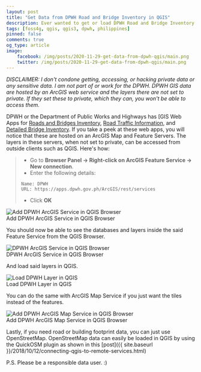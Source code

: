 ```yaml
---
layout: post
title: "Get Data from DPWH Road and Bridge Inventory in QGIS"
description: Ever wanted to get or load DPWH Road and Bridge Inventory in QGIS? Here's how.
tags: [foss4g, qgis, qgis3, dpwh, philippines]
pinned: false
comments: true
og_type: article
image:
    facebook: /img/posts/2020-11-29-get-data-from-dpwh-qgis/main.png 
    twitter: /img/posts/2020-11-29-get-data-from-dpwh-qgis/main.png
---
```


*DISCLAIMER: I don't condone getting, accessing, or hacking private data or any sensitive data. I am not part of or work for the DPWH. DPWH GIS data are hosted by an ArcGIS web service and the layers there are not set to private. If they set these to private, which they can, you won't be able to access them.*

DPWH or the Department of Public Works and Highways has [GIS Web Apps for [Roads and Bridges Inventory](https://www.dpwh.gov.ph/dpwh/gis/rbi), [Road Traffic Information](https://www.dpwh.gov.ph/dpwh/gis/rti), and [Detailed Bridge Inventory](https://www.dpwh.gov.ph/dpwh/gis/dbi). If you take a peek at these web apps, you will notice that these are hosted on an ArcGIS Map and Feature Servers. The layers in these servers, when not set to private, can be accessed from outside clients such as QGIS. Here's how:

>
>* Go to **Browser Panel -> Right-click on ArcGIS Feature Service -> New connection**.
>* Enter the following details:
>
>```
>Name: DPWH
>URL: https://apps.dpwh.gov.ph/ArcGIS/rest/services
>```
>
>* Click **OK**
>

<div class="col-lg-12 img-container"><img class="img-fluid post-img img-shadow" src="{{ site.assets }}/img/posts/2020-11-29-get-data-from-dpwh-qgis/add.png" alt="Add DPWH ArcGIS Service in QGIS Browser"><figcaption class="figure-caption text-center">Add DPWH ArcGIS Service in QGIS Browser</figcaption></div>

You should now be able to see the databases and layers inside the said Feature Service from the QGIS Browser.

<div class="col-lg-12 img-container"><img class="img-fluid post-img img-shadow" src="{{ site.assets }}/img/posts/2020-11-29-get-data-from-dpwh-qgis/browser.png" alt="DPWH ArcGIS Service in QGIS Browser"><figcaption class="figure-caption text-center">DPWH ArcGIS Service in QGIS Browser</figcaption></div>

And load said layers in QGIS.

<div class="col-lg-12 img-container"><img class="img-fluid post-img img-shadow" src="{{ site.assets }}/img/posts/2020-11-29-get-data-from-dpwh-qgis/loaded-layer.png" alt="Load DPWH Layer in QGIS"><figcaption class="figure-caption text-center">Load DPWH Layer in QGIS</figcaption></div>


You can do the same with ArcGIS Map Service if you just want the tiles instead of the features.

<div class="col-lg-12 img-container"><img class="img-fluid post-img img-shadow" src="{{ site.assets }}/img/posts/2020-11-29-get-data-from-dpwh-qgis/add-map.png" alt="Add DPWH ArcGIS Map Service in QGIS Browser"><figcaption class="figure-caption text-center">Add DPWH ArcGIS Map Service in QGIS Browser</figcaption></div>

Lastly, if you need road or building footprint data, you can just use OpenStreetMap. OpenStreetMap data can easily be loaded in QGIS by using the QuickOSM plugin as shown in this [post]({{ site.baseurl }}/2018/10/12/connecting-qgis-to-remote-services.html)

P.S. Please be a responsible data user. :)